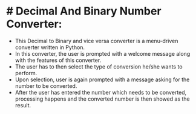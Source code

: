 # # Decimal And Binary Number Converter: 

-	This Decimal to Binary and vice versa converter is a menu-driven converter written in Python. 
-	In this converter, the user is prompted with a welcome message along with the features of this converter. 
-	The user has to then select the type of conversion he/she wants to perform. 
-	Upon selection, user is again prompted with a message asking for the number to be converted. 
-	After the user has entered the number which needs to be converted, processing happens and the converted number is then showed as the result. 
